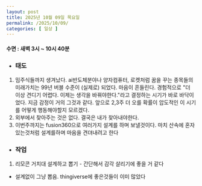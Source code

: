 ```yaml
---
layout: post
title: 2025년 10월 09일 목요일
permalink: /2025/10/09/
categories: [ 일상 ]
---
```

#### 수면 : 새벽 3시 ~ 10시 40분
* ### 태도
1. 밈주식들까지 생겨났다. ai반도체분야나 양자컴퓨터, 로켓처럼 꿈을 꾸는 종목들의 미래가치는 99년 버블 수준이 (실제로) 되었다. 마음이 흔들린다. 경험적으로 "더 이상 견디기 어렵다. 이제는 생각을 바꿔야한다."라고 결정하는 시기가 바로 바닥이었다. 지금 감정이 거의 그것과 같다. 앞으로 2,3주 더 오를 확률이 압도적인 이 시기를 어떻게 행동해야할지 모르겠다.
2. 외부에서 찾아주는 것은 없다. 결국은 내가 찾아내야한다.
3. 이번주까지는 fusion360으로 여러가지 설계를 하며 보낼것이다. 마치 산속에 혼자 있는것처럼 설계를하며 마음을 견뎌내려고 한다

* ### 작업
1. 리모콘 거치대 설계하고 뽑기 - 간단해서 감각 살리기에 좋을 거 같다
- 설계없이 그냥 뽑음. thingiverse에 좋은것들이 이미 많았다
